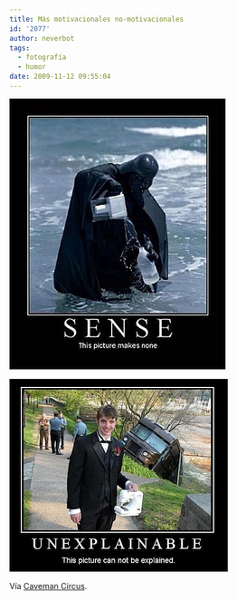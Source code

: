 ```yaml
---
title: Más motivacionales no-motivacionales
id: '2077'
author: neverbot
tags:
  - fotografía
  - humor
date: 2009-11-12 09:55:04
---
```


![200911120951.jpg](./mas-motivacionales-no-motivacionales/200911120951.jpg)

![200911120952.jpg](./mas-motivacionales-no-motivacionales/200911120952.jpg)

Vía [Caveman Circus](http://cavemancircus.com/2009/04/14/top-13-motivational-posters/).